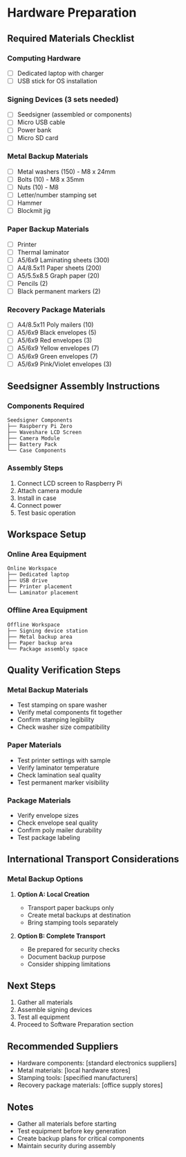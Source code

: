 # Hardware Preparation

## Required Materials Checklist

### Computing Hardware
- [ ] Dedicated laptop with charger
- [ ] USB stick for OS installation

### Signing Devices (3 sets needed)
- [ ] Seedsigner (assembled or components)
- [ ] Micro USB cable
- [ ] Power bank
- [ ] Micro SD card

### Metal Backup Materials
- [ ] Metal washers (150) - M8 x 24mm
- [ ] Bolts (10) - M8 x 35mm
- [ ] Nuts (10) - M8
- [ ] Letter/number stamping set
- [ ] Hammer
- [ ] Blockmit jig

### Paper Backup Materials
- [ ] Printer
- [ ] Thermal laminator
- [ ] A5/6x9 Laminating sheets (300)
- [ ] A4/8.5x11 Paper sheets (200)
- [ ] A5/5.5x8.5 Graph paper (20)
- [ ] Pencils (2)
- [ ] Black permanent markers (2)

### Recovery Package Materials
- [ ] A4/8.5x11 Poly mailers (10)
- [ ] A5/6x9 Black envelopes (5)
- [ ] A5/6x9 Red envelopes (3)
- [ ] A5/6x9 Yellow envelopes (7)
- [ ] A5/6x9 Green envelopes (7)
- [ ] A5/6x9 Pink/Violet envelopes (3)

## Seedsigner Assembly Instructions

### Components Required
```
Seedsigner Components
├── Raspberry Pi Zero
├── Waveshare LCD Screen
├── Camera Module
├── Battery Pack
└── Case Components
```

### Assembly Steps
1. Connect LCD screen to Raspberry Pi
2. Attach camera module
3. Install in case
4. Connect power
5. Test basic operation

## Workspace Setup

### Online Area Equipment
```
Online Workspace
├── Dedicated laptop
├── USB drive
├── Printer placement
└── Laminator placement
```

### Offline Area Equipment
```
Offline Workspace
├── Signing device station
├── Metal backup area
├── Paper backup area
└── Package assembly space
```

## Quality Verification Steps

### Metal Backup Materials
- Test stamping on spare washer
- Verify metal components fit together
- Confirm stamping legibility
- Check washer size compatibility

### Paper Materials
- Test printer settings with sample
- Verify laminator temperature
- Check lamination seal quality
- Test permanent marker visibility

### Package Materials
- Verify envelope sizes
- Check envelope seal quality
- Confirm poly mailer durability
- Test package labeling

## International Transport Considerations

### Metal Backup Options
1. **Option A: Local Creation**
   - Transport paper backups only
   - Create metal backups at destination
   - Bring stamping tools separately

2. **Option B: Complete Transport**
   - Be prepared for security checks
   - Document backup purpose
   - Consider shipping limitations

## Next Steps
1. Gather all materials
2. Assemble signing devices
3. Test all equipment
4. Proceed to Software Preparation section

## Recommended Suppliers
- Hardware components: [standard electronics suppliers]
- Metal materials: [local hardware stores]
- Stamping tools: [specified manufacturers]
- Recovery package materials: [office supply stores]

## Notes
- Gather all materials before starting
- Test equipment before key generation
- Create backup plans for critical components
- Maintain security during assembly
